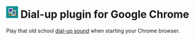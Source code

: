 # ![](img/dial-up32.png) Dial-up plugin for Google Chrome

Play that old school [dial-up sound](https://www.youtube.com/watch?v=gsNaR6FRuO0) when starting your Chrome browser.
